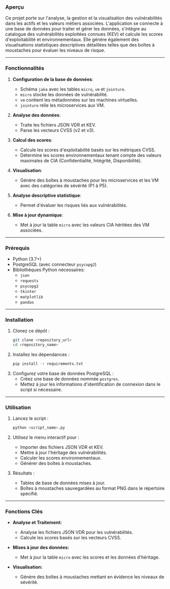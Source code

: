 ### Aperçu

Ce projet porte sur l'analyse, la gestion et la visualisation des vulnérabilités dans les actifs et les valeurs métiers associées. L'application se connecte à une base de données pour traiter et gérer les données, s'intègre au catalogue des vulnérabilités exploitées connues (KEV) et calcule les scores d'exploitabilité et environnementaux. Elle génère également des visualisations statistiques descriptives détaillées telles que des boîtes à moustaches pour évaluer les niveaux de risque.

---

### Fonctionnalités

1. **Configuration de la base de données**:
   - Schéma `jaka` avec les tables `micro`, `vm` et `jointure`.
   - `micro` stocke les données de vulnérabilité.
   - `vm` contient les métadonnées sur les machines virtuelles.
   - `jointure` relie les microservices aux VM.

2. **Analyse des données**:
   - Traite les fichiers JSON VDR et KEV.
   - Parse les vecteurs CVSS (v2 et v3).

3. **Calcul des scores**:
   - Calcule les scores d'exploitabilité basés sur les métriques CVSS.
   - Détermine les scores environnementaux tenant compte des valeurs maximales de CIA (Confidentialité, Intégrité, Disponibilité).

4. **Visualisation**:
   - Génère des boîtes à moustaches pour les microservices et les VM avec des catégories de sévérité (P1 à P5).

5. **Analyse descriptive statistique**:
   - Permet d'évaluer les risques liés aux vulnérabilités.

6. **Mise à jour dynamique**:
   - Met à jour la table `micro` avec les valeurs CIA héritées des VM associées.

---

### Prérequis

- Python (3.7+)
- PostgreSQL (avec connecteur `psycopg2`)
- Bibliothèques Python nécessaires:
  - `json`
  - `requests`
  - `psycopg2`
  - `tkinter`
  - `matplotlib`
  - `pandas`

---

### Installation

1. Clonez ce dépôt :
   ```bash
   git clone <repository_url>
   cd <repository_name>
   ```
2. Installez les dépendances :
   ```bash
   pip install -r requirements.txt
   ```
3. Configurez votre base de données PostgreSQL :
   - Créez une base de données nommée `postgres`.
   - Mettez à jour les informations d'identification de connexion dans le script si nécessaire.

---

### Utilisation

1. Lancez le script :
   ```bash
   python <script_name>.py
   ```

2. Utilisez le menu interactif pour :
   - Importer des fichiers JSON VDR et KEV.
   - Mettre à jour l'héritage des vulnérabilités.
   - Calculer les scores environnementaux.
   - Générer des boîtes à moustaches.

3. Résultats :
   - Tables de base de données mises à jour.
   - Boîtes à moustaches sauvegardées au format PNG dans le répertoire spécifié.

---

### Fonctions Clés

- **Analyse et Traitement:**
  - Analyse les fichiers JSON VDR pour les vulnérabilités.
  - Calcule les scores basés sur les vecteurs CVSS.

- **Mises à jour des données:**
  - Met à jour la table `micro` avec les scores et les données d'héritage.

- **Visualisation:**
  - Génère des boîtes à moustaches mettant en évidence les niveaux de sévérité.

